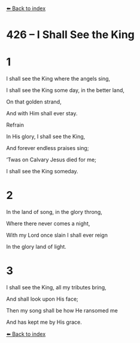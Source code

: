 [⬅️ Back to index](../README.md)

# 426 – I Shall See the King





# 1

I shall see the King where the angels sing,

I shall see the King some day, in the better land,

On that golden strand,

And with Him shall ever stay.



Refrain

In His glory, I shall see the King,

And forever endless praises sing;

‘Twas on Calvary Jesus died for me;

I shall see the King someday.



# 2

In the land of song, in the glory throng,

Where there never comes a night,

With my Lord once slain I shall ever reign

In the glory land of light.



# 3

I shall see the King, all my tributes bring,

And shall look upon His face;

Then my song shall be how He ransomed me

And has kept me by His grace.

[⬅️ Back to index](../README.md)
